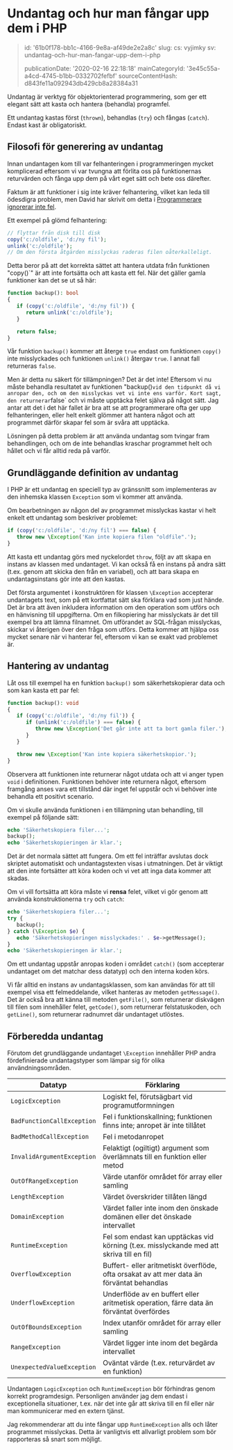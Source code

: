 Undantag och hur man fångar upp dem i PHP
=========================================

> id: '61b0f178-bb1c-4166-9e8a-af49de2e2a8c'
> slug:
> 	cs: vyjimky
> 	sv: undantag-och-hur-man-fangar-upp-dem-i-php
> 
> publicationDate: '2020-02-16 22:18:18'
> mainCategoryId: '3e45c55a-a4cd-4745-b1bb-0332702fefbf'
> sourceContentHash: d843fe11a092943db429cb8a28384a31

Undantag är verktyg för objektorienterad programmering, som ger ett elegant sätt att kasta och hantera (behandla) programfel.

Ett undantag kastas först (`thrown`), behandlas (`try`) och fångas (`catch`). Endast kast är obligatoriskt.

Filosofi för generering av undantag
-------------------------

Innan undantagen kom till var felhanteringen i programmeringen mycket komplicerad eftersom vi var tvungna att förlita oss på funktionernas returvärden och fånga upp dem på vårt eget sätt och bete oss därefter.

Faktum är att funktioner i sig inte kräver felhantering, vilket kan leda till ödesdigra problem, men David har skrivit om detta i <a href="https://phpfashion.com/programatori-chyby-neignoruji">Programmerare ignorerar inte fel</a>.

Ett exempel på glömd felhantering:

```php
// flyttar från disk till disk
copy('c:/oldfile', 'd:/ny fil');
unlink('c:/oldfile');
// Om den första åtgärden misslyckas raderas filen oåterkalleligt.
```

Detta beror på att det korrekta sättet att hantera utdata från funktionen "copy()`" är att inte fortsätta och att kasta ett fel. När det gäller gamla funktioner kan det se ut så här:

```php
function backup(): bool
{
   if (copy('c:/oldfile', 'd:/ny fil')) {
      return unlink('c:/oldfile');
   }

   return false;
}
```

Vår funktion `backup()` kommer att återge `true` endast om funktionen `copy()` inte misslyckades och funktionen `unlink()` återgav `true`. I annat fall returneras `false`.

Men är detta nu säkert för tillämpningen? Det är det inte! Eftersom vi nu måste behandla resultatet av funktionen "backup()` vid den tidpunkt då vi anropar den, och om den misslyckas vet vi inte ens varför. Kort sagt, den returnerar `false` och vi måste upptäcka felet själva på något sätt. Jag antar att det i det här fallet är bra att se att programmerare ofta ger upp felhanteringen, eller helt enkelt glömmer att hantera något och att programmet därför skapar fel som är svåra att upptäcka.

Lösningen på detta problem är att använda undantag som tvingar fram behandlingen, och om de inte behandlas kraschar programmet helt och hållet och vi får alltid reda på varför.

Grundläggande definition av undantag
--------------------------

I PHP är ett undantag en speciell typ av gränssnitt som implementeras av den inhemska klassen `Exception` som vi kommer att använda.

Om bearbetningen av någon del av programmet misslyckas kastar vi helt enkelt ett undantag som beskriver problemet:

```php
if (copy('c:/oldfile', 'd:/ny fil') === false) {
   throw new \Exception('Kan inte kopiera filen "oldfile".');
}
```

Att kasta ett undantag görs med nyckelordet `throw`, följt av att skapa en instans av klassen med undantaget. Vi kan också få en instans på andra sätt (t.ex. genom att skicka den från en variabel), och att bara skapa en undantagsinstans gör inte att den kastas.

Det första argumentet i konstruktören för klassen `\Exception` accepterar undantagets text, som på ett kortfattat sätt ska förklara vad som just hände. Det är bra att även inkludera information om den operation som utförs och en hänvisning till uppgifterna. Om en filkopiering har misslyckats är det till exempel bra att lämna filnamnet. Om utförandet av SQL-frågan misslyckas, skickar vi återigen över den fråga som utförs. Detta kommer att hjälpa oss mycket senare när vi hanterar fel, eftersom vi kan se exakt vad problemet är.

Hantering av undantag
-----------------

Låt oss till exempel ha en funktion `backup()` som säkerhetskopierar data och som kan kasta ett par fel:

```php
function backup(): void
{
   if (copy('c:/oldfile', 'd:/ny fil')) {
      if (unlink('c:/oldfile') === false) {
         throw new \Exception('Det går inte att ta bort gamla filer.');
      }
   }

   throw new \Exception('Kan inte kopiera säkerhetskopior.');
}
```

Observera att funktionen inte returnerar något utdata och att vi anger typen `void` i definitionen. Funktionen behöver inte returnera något, eftersom framgång anses vara ett tillstånd där inget fel uppstår och vi behöver inte behandla ett positivt scenario.

Om vi skulle använda funktionen i en tillämpning utan behandling, till exempel på följande sätt:

```php
echo 'Säkerhetskopiera filer...';
backup();
echo 'Säkerhetskopieringen är klar.';
```

Det är det normala sättet att fungera. Om ett fel inträffar avslutas dock skriptet automatiskt och undantagstexten visas i utmatningen. Det är viktigt att den inte fortsätter att köra koden och vi vet att inga data kommer att skadas.

Om vi vill fortsätta att köra måste vi **rensa** felet, vilket vi gör genom att använda konstruktionerna `try` och `catch`:

```php
echo 'Säkerhetskopiera filer...';
try {
   backup();
} catch (\Exception $e) {
   echo 'Säkerhetskopieringen misslyckades:' . $e->getMessage();
}
echo 'Säkerhetskopieringen är klar.';
```

Om ett undantag uppstår anropas koden i området `catch()` (som accepterar undantaget om det matchar dess datatyp) och den interna koden körs.

Vi får alltid en instans av undantagsklassen, som kan användas för att till exempel visa ett felmeddelande, vilket hanteras av metoden `getMessage()`. Det är också bra att känna till metoden `getFile()`, som returnerar diskvägen till filen som innehåller felet, `getCode()`, som returnerar felstatuskoden, och `getLine()`, som returnerar radnumret där undantaget utlöstes.

Förberedda undantag
------------------------

Förutom det grundläggande undantaget `\Exception` innehåller PHP andra fördefinierade undantagstyper som lämpar sig för olika användningsområden.

| Datatyp | Förklaring |
|------------|-----------|
| `LogicException` | Logiskt fel, förutsägbart vid programutformningen |
| `BadFunctionCallException` | Fel i funktionskallning; funktionen finns inte; anropet är inte tillåtet |
| `BadMethodCallException` | Fel i metodanropet |
| `InvalidArgumentException` | Felaktigt (ogiltigt) argument som överlämnats till en funktion eller metod |
| `OutOfRangeException` | Värde utanför området för array eller samling |
| `LengthException` | Värdet överskrider tillåten längd |
| `DomainException` | Värdet faller inte inom den önskade domänen eller det önskade intervallet |
| `RuntimeException` | Fel som endast kan upptäckas vid körning (t.ex. misslyckande med att skriva till en fil) |
| `OverflowException` | Buffert- eller aritmetiskt överflöde, ofta orsakat av att mer data än förväntat behandlas |
| `UnderflowException` | Underflöde av en buffert eller aritmetisk operation, färre data än förväntat överfördes |
| `OutOfBoundsException` | Index utanför området för array eller samling |
| `RangeException` | Värdet ligger inte inom det begärda intervallet |
| `UnexpectedValueException` | Oväntat värde (t.ex. returvärdet av en funktion) |

Undantagen `LogicException` och `RuntimeException` bör förhindras genom korrekt programdesign. Personligen använder jag dem endast i exceptionella situationer, t.ex. när det inte går att skriva till en fil eller när man kommunicerar med en extern tjänst.

Jag rekommenderar att du inte fångar upp `RuntimeException` alls och låter programmet misslyckas. Detta är vanligtvis ett allvarligt problem som bör rapporteras så snart som möjligt.
